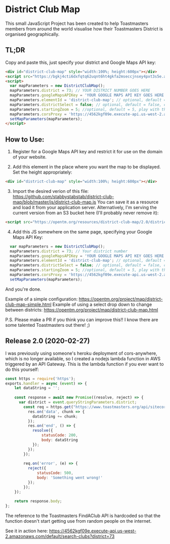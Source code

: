 # District Club Map
This small JavaScript Project has been created to help Toastmasters members from around the world visualise how their Toastmasters District is organised geographically.

## TL;DR
Copy and paste this, just specify your district and Google Maps API key:
```html
<div id="district-club-map" style="width:100%; height:600px"></div>
<script src="https://bgkj4cti6dxfqtq62uqnt6ht4gkfa2mseccjnsey4pxt3s5e.arweave.net/CZSeCmjw7lhOHt-Ug2fjz4Z-RQaZIghJbImOPvPcukQ"></script>
<script>
  var mapParameters = new DistrictClubMap();
  mapParameters.district = 73; // YOUR DISTRICT NUMBER GOES HERE
  mapParameters.googleMapsAPIKey = 'YOUR GOOGLE MAPS API KEY GOES HERE';
  mapParameters.elementId = 'district-club-map'; // optional, default = 'district-club-map', id of div element to create map inside of
  mapParameters.districtSelect = false; // optional, default = false, causes map to be redrawn if a different district is selected.
  mapParameters.startingZoom = 5; //optional, default = 5, play with this and see what works for your District's geographical size
  mapParameters.corsProxy = 'https://4562kgf09e.execute-api.us-west-2.amazonaws.com/default/search-clubs', // optional. Add a reference to your own cors tool. Default goes to an AWS Lambda function I created, but who knows, I might stop paying my AWS bill one day! 😜 
  setMapParameters(mapParameters);
</script>
```

## How to Use:

1. Register for a Google Maps API key and restrict it for use on the domain of your website.

2. Add this element in the place where you want the map to be displayed. Set the height appropriately:
```html
<div id="district-club-map" style="width:100%; height:600px"></div>
```
3. Import the desired verion of this file: https://github.com/stabbystabstab/district-club-map/blob/master/js/district-club-map.js
  You can save it as a resource and load it from your application server. Alternatively, I'm serving the current version from an S3 bucket here (I'll probably never remove it):
  ```html
<script src="https://opentm.org/resources/district-club-map/2.0/district-club-map.js"></script>
````

4. Add this JS somewhere on the same page, specifying your Google Maps API Key:
```javascript
  var mapParameters = new DistrictClubMap();
  mapParameters.district = 73; // Your district number
  mapParameters.googleMapsAPIKey = 'YOUR GOOGLE MAPS API KEY GOES HERE';
  mapParameters.elementId = 'district-club-map'; // optional, default = 'district-club-map', id of div element to create map inside of
  mapParameters.districtSelect = false; // optional, default = false, causes map to be redrawn if a different district is selected.
  mapParameters.startingZoom = 5; //optional, default = 5, play with this and see what works for your District's geographical size
  mapParameters.corsProxy = 'https://4562kgf09e.execute-api.us-west-2.amazonaws.com/default/search-clubs', // optional. Add a reference to your own cors tool. Default goes to an AWS Lambda function I created, but who knows, I might stop paying my AWS bill one day! 😜 
  setMapParameters(mapParameters);
```

And you're done.

Example of a simple configuration: https://opentm.org/project/map/district-club-map-simple.html
Example of using a select drop down to change between districts: https://opentm.org/project/map/district-club-map.html


P.S. Please make a PR if you think you can improve this!! I know there are some talented Toastmasters out there! ;)

## Release 2.0 (2020-02-27)
I was previously using someone's heroku deployment of cors-anywhere, which is no longer available, so I created a nodejs lambda function in AWS triggered by an API Gateway. This is the lambda function if you ever want to do this yourself:
```javascript
const https = require('https');
exports.handler = async (event) => {
    let dataString = '';
    
    const response = await new Promise((resolve, reject) => {
      var district = event.queryStringParameters.district;
        const req = https.get("https://www.toastmasters.org/api/sitecore/FindAClub/Search?advanced=1&latitude=1&longitude=1&district=" + district, function(res) {
          res.on('data', chunk => {
            dataString += chunk;
          });
          res.on('end', () => {
            resolve({
                statusCode: 200,
                body: dataString
            });
          });
        });
        
        req.on('error', (e) => {
          reject({
              statusCode: 500,
              body: 'Something went wrong!'
          });
        });
    });
    
    return response.body;
};
```
The reference to the Toastmasters FindAClub API is hardcoded so that the function doesn't start getting use from random people on the internet.

See it in action here: https://4562kgf09e.execute-api.us-west-2.amazonaws.com/default/search-clubs?district=73
